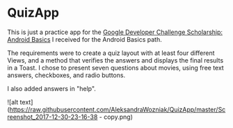 # QuizApp

This is just a practice app for the <a href="https://www.udacity.com/google-scholarships">Google Developer Challenge Scholarship: Android Basics</a> I received for the Android Basics path. 

The requirements were to create a quiz layout with at least four different Views, and a method that verifies the answers and displays the final results in a Toast. I chose to present seven questions about movies, using free text answers, checkboxes, and radio buttons.

I also added answers in "help".

![alt text](https://raw.githubusercontent.com/AleksandraWozniak/QuizApp/master/Screenshot_2017-12-30-23-16-38 - copy.png)
